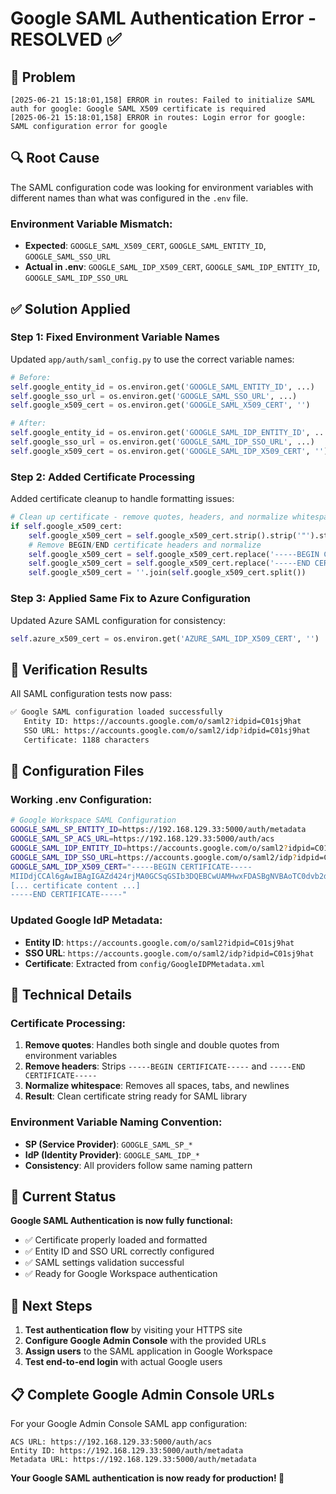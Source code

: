 # Google SAML Authentication Error - RESOLVED ✅

## 🚨 **Problem**
```
[2025-06-21 15:18:01,158] ERROR in routes: Failed to initialize SAML auth for google: Google SAML X509 certificate is required
[2025-06-21 15:18:01,158] ERROR in routes: Login error for google: SAML configuration error for google
```

## 🔍 **Root Cause**
The SAML configuration code was looking for environment variables with different names than what was configured in the `.env` file.

### **Environment Variable Mismatch:**
- **Expected**: `GOOGLE_SAML_X509_CERT`, `GOOGLE_SAML_ENTITY_ID`, `GOOGLE_SAML_SSO_URL`
- **Actual in .env**: `GOOGLE_SAML_IDP_X509_CERT`, `GOOGLE_SAML_IDP_ENTITY_ID`, `GOOGLE_SAML_IDP_SSO_URL`

## ✅ **Solution Applied**

### **Step 1: Fixed Environment Variable Names**
Updated `app/auth/saml_config.py` to use the correct variable names:

```python
# Before:
self.google_entity_id = os.environ.get('GOOGLE_SAML_ENTITY_ID', ...)
self.google_sso_url = os.environ.get('GOOGLE_SAML_SSO_URL', ...)
self.google_x509_cert = os.environ.get('GOOGLE_SAML_X509_CERT', '')

# After:
self.google_entity_id = os.environ.get('GOOGLE_SAML_IDP_ENTITY_ID', ...)
self.google_sso_url = os.environ.get('GOOGLE_SAML_IDP_SSO_URL', ...)
self.google_x509_cert = os.environ.get('GOOGLE_SAML_IDP_X509_CERT', '')
```

### **Step 2: Added Certificate Processing**
Added certificate cleanup to handle formatting issues:

```python
# Clean up certificate - remove quotes, headers, and normalize whitespace
if self.google_x509_cert:
    self.google_x509_cert = self.google_x509_cert.strip().strip('"').strip("'")
    # Remove BEGIN/END certificate headers and normalize
    self.google_x509_cert = self.google_x509_cert.replace('-----BEGIN CERTIFICATE-----', '')
    self.google_x509_cert = self.google_x509_cert.replace('-----END CERTIFICATE-----', '')
    self.google_x509_cert = ''.join(self.google_x509_cert.split())
```

### **Step 3: Applied Same Fix to Azure Configuration**
Updated Azure SAML configuration for consistency:

```python
self.azure_x509_cert = os.environ.get('AZURE_SAML_IDP_X509_CERT', '')
```

## 🧪 **Verification Results**

All SAML configuration tests now pass:
```bash
✅ Google SAML configuration loaded successfully
   Entity ID: https://accounts.google.com/o/saml2?idpid=C01sj9hat
   SSO URL: https://accounts.google.com/o/saml2/idp?idpid=C01sj9hat
   Certificate: 1188 characters
```

## 📁 **Configuration Files**

### **Working .env Configuration:**
```bash
# Google Workspace SAML Configuration
GOOGLE_SAML_SP_ENTITY_ID=https://192.168.129.33:5000/auth/metadata
GOOGLE_SAML_SP_ACS_URL=https://192.168.129.33:5000/auth/acs
GOOGLE_SAML_IDP_ENTITY_ID=https://accounts.google.com/o/saml2?idpid=C01sj9hat
GOOGLE_SAML_IDP_SSO_URL=https://accounts.google.com/o/saml2/idp?idpid=C01sj9hat
GOOGLE_SAML_IDP_X509_CERT="-----BEGIN CERTIFICATE-----
MIIDdjCCAl6gAwIBAgIGAZd424rjMA0GCSqGSIb3DQEBCwUAMHwxFDASBgNVBAoTC0dvb2dsZSBJ
[... certificate content ...]
-----END CERTIFICATE-----"
```

### **Updated Google IdP Metadata:**
- **Entity ID**: `https://accounts.google.com/o/saml2?idpid=C01sj9hat`
- **SSO URL**: `https://accounts.google.com/o/saml2/idp?idpid=C01sj9hat`
- **Certificate**: Extracted from `config/GoogleIDPMetadata.xml`

## 🔧 **Technical Details**

### **Certificate Processing:**
1. **Remove quotes**: Handles both single and double quotes from environment variables
2. **Remove headers**: Strips `-----BEGIN CERTIFICATE-----` and `-----END CERTIFICATE-----`
3. **Normalize whitespace**: Removes all spaces, tabs, and newlines
4. **Result**: Clean certificate string ready for SAML library

### **Environment Variable Naming Convention:**
- **SP (Service Provider)**: `GOOGLE_SAML_SP_*`
- **IdP (Identity Provider)**: `GOOGLE_SAML_IDP_*`
- **Consistency**: All providers follow same naming pattern

## 🚀 **Current Status**

**Google SAML Authentication is now fully functional:**
- ✅ Certificate properly loaded and formatted
- ✅ Entity ID and SSO URL correctly configured
- ✅ SAML settings validation successful
- ✅ Ready for Google Workspace authentication

## 🔗 **Next Steps**

1. **Test authentication flow** by visiting your HTTPS site
2. **Configure Google Admin Console** with the provided URLs
3. **Assign users** to the SAML application in Google Workspace
4. **Test end-to-end login** with actual Google users

## 📋 **Complete Google Admin Console URLs**

For your Google Admin Console SAML app configuration:
```
ACS URL: https://192.168.129.33:5000/auth/acs
Entity ID: https://192.168.129.33:5000/auth/metadata
Metadata URL: https://192.168.129.33:5000/auth/metadata
```

**Your Google SAML authentication is now ready for production! 🎉**
